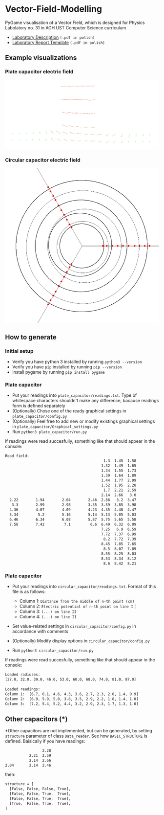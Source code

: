 # Vector-Field-Modelling
PyGame visualisation of a Vector Field, which is designed for Physics Labolatory no. 31 in AGH UST Computer Science curriculum

- [Laboratory Description](http://website.fis.agh.edu.pl/~pracownia_fizyczna/cwiczenia/31_opis.pdf) `(.pdf in polish)`
- [Laboratory Report Template](http://website.fis.agh.edu.pl/~pracownia_fizyczna/cwiczenia/31_wykon.pdf) `(.pdf in polish)`


## Example visualizations

### Plate capacitor electric field
![Alt text](readme-assets/plate_capacitor_example.png)

### Circular capacitor electric field
![Alt text](readme-assets/circular_capacitor_example.png)


## How to generate

### Initial setup
- Verify you have python 3 installed by running `python3 --version`
- Verify you have `pip` installed by running `pip --version`
- Install pygame by running `pip install pygame`


### Plate capacitor
- Put your readings into `plate_capacitor/readings.txt`. Type of whitespace characters shouldn't make any difference, bacause readings form is defined separately
- (Optionally) Chose one of the ready graphical settings in `plate_capacitor/config.py`
- (Optionally) Feel free to add new or modify existings graphical settings in `plate_capacitor/Graphical_settings.py`
- Run `python3 plate_capacitor/run.py`

If readings were read succesfully, something like that should appear in the console:
```
Read field:
                                             1.3  1.45  1.58
                                            1.32  1.49  1.65
                                            1.34  1.55  1.73
                                            1.39  1.64  1.89
                                            1.44  1.77  2.09
                                            1.52  1.95  2.28
                                             1.7  2.21  2.59
                                            2.14  2.66   3.0
  2.22        1.94        2.04        2.46  2.86   3.2  3.47
   3.3        2.99        2.98        3.35  3.59  3.85  3.98
  4.36        4.07        4.09        4.23  4.35  4.48  4.47
  5.34         5.2        5.16        5.14  5.13  5.05  5.03
  6.46        6.34        6.08        5.87  5.75  5.65  5.58
  7.58        7.42         7.1         6.6  6.49  6.32  6.09
                                            7.25   6.9  6.59
                                            7.72  7.37  6.99
                                             8.2  7.72  7.39
                                            8.45  7.85  7.65
                                             8.5  8.07  7.89
                                            8.55  8.25  8.03
                                            8.53  8.34  8.12
                                             8.6  8.42  8.21
```


### Plate capacitor
- Put your readings into `circular_capacitor/readings.txt`. Format of this file is as follows:
  - Column 1: `Distance from the middle of n-th point (cm)`
  - Column 2: `Electric potential of n-th point on line I` | 
  - Column 3: `(...) on line II`
  - Column 4: `(...) on line II`

- Set value-related settings in `circular_capacitor/config.py` in accordance with comments
- (Optionally) Modify display options in `circular_capacitor/config.py`
- Run `python3 circular_capacitor/run.py`

If readings were read succesfully, something like that should appear in the console:
```
Loaded radiuses:
[27.0, 32.0, 39.0, 46.0, 53.0, 60.0, 68.0, 74.0, 81.0, 87.0]

Loaded readings:
Column 1:  [6.7, 6.1, 4.6, 4.3, 3.6, 2.7, 2.3, 2.0, 1.4, 0.9]
Column 2:  [6.9, 5.9, 5.0, 3.8, 3.5, 2.9, 2.2, 1.8, 1.4, 1.0]
Column 3:  [7.2, 5.4, 5.2, 4.4, 3.2, 2.9, 2.3, 1.7, 1.3, 1.0]
```


## Other capacitors (*)
  *Other capacitors are not implemented, but can be generated, by setting `structure` parameter of class `Data_reader`. See how `BASIC_STRUCTURE` is defined. Baisically if you have readings:
  ```
                   2.28
             2.21  2.59
             2.14  2.66
  2.04       2.14  2.46
  ```
  then:
  ```
  structure = [
    [False, False, False, True],
    [False, False, True,  True],
    [False, False, True,  True],
    [True,  False, True,  True],
  ]
  ```